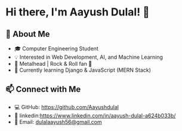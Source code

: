 
# Hi there, I'm Aayush Dulal! 👋

## 🚀 About Me
- 🎓 Computer Engineering Student
- 💡 Interested in Web Development, AI, and Machine Learning
- 🎸 Metalhead | Rock & Roll fan 🤘
- 🌱 Currently learning Django & JavaScript (MERN Stack)

## 📫 Connect with Me
- 💻 GitHub: https://github.com/Aayushdulal
- 📝 linkedin:https://www.linkedin.com/in/aayush-dulal-a624b033b/
- 📩 Email: dulalaayush56@gmail.com
